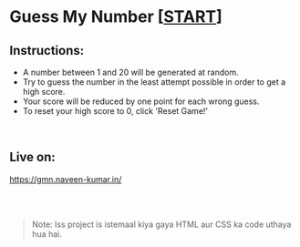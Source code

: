 # Guess My Number [[START](https://gmn.naveen-kumar.in/)]

## Instructions: 
- A number between 1 and 20 will be generated at random.
- Try to guess the number in the least attempt possible in order to get a high score.
- Your score will be reduced by one point for each wrong guess.
- To reset your high score to 0, click 'Reset Game!'


<br>

## Live on: 
https://gmn.naveen-kumar.in/  

<br>
<br>

> Note: Iss project is istemaal kiya gaya HTML aur CSS ka code uthaya hua hai.